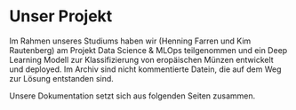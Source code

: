 # Unser Projekt

Im Rahmen unseres Studiums haben wir (Henning Farren und Kim Rautenberg) am Projekt Data Science & MLOps teilgenommen und ein Deep Learning Modell zur Klassifizierung von eropäischen Münzen entwickelt und deployed. Im Archiv sind nicht kommentierte Datein, die auf dem Weg zur Lösung entstanden sind.

Unsere Dokumentation setzt sich aus folgenden Seiten zusammen.

```{tableofcontents}
```
